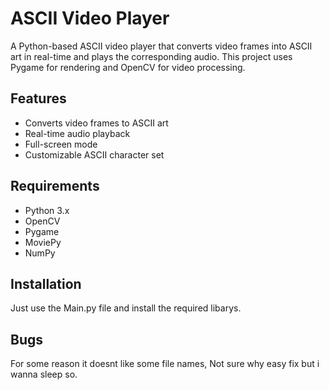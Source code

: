 # ASCII Video Player

A Python-based ASCII video player that converts video frames into ASCII art in real-time and plays the corresponding audio. This project uses Pygame for rendering and OpenCV for video processing.

## Features

- Converts video frames to ASCII art
- Real-time audio playback
- Full-screen mode
- Customizable ASCII character set

## Requirements

- Python 3.x
- OpenCV
- Pygame
- MoviePy
- NumPy

## Installation
Just use the Main.py file and install the required libarys.

## Bugs

For some reason it doesnt like some file names, Not sure why easy fix but i wanna sleep so.
